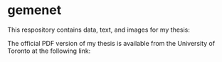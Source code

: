 # gemenet

This respository contains data, text, and images for my thesis:

The official PDF version of my thesis is available from the University of Toronto at the following link:
